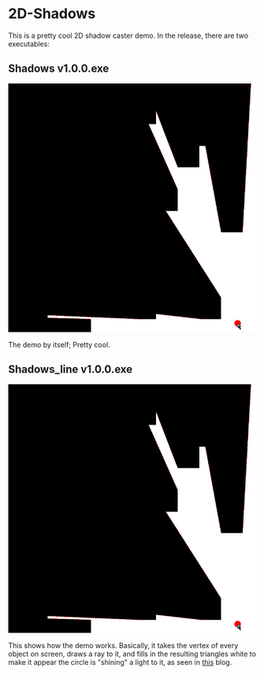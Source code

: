 # 2D-Shadows
This is a pretty cool 2D shadow caster demo. In the release, there are two executables:

## Shadows v1.0.0.exe
![SHADOW GIF](Shadows.gif)

The demo by itself; Pretty cool. 

## Shadows_line v1.0.0.exe
![SHADOW GIF](Shadows.gif)

This shows how the demo works. Basically, it takes the vertex of every object on screen, draws a ray to it, and fills in the resulting triangles white to make it appear the circle is "shining" a light to it, as seen in [this](https://ncase.me/sight-and-light/) blog.
